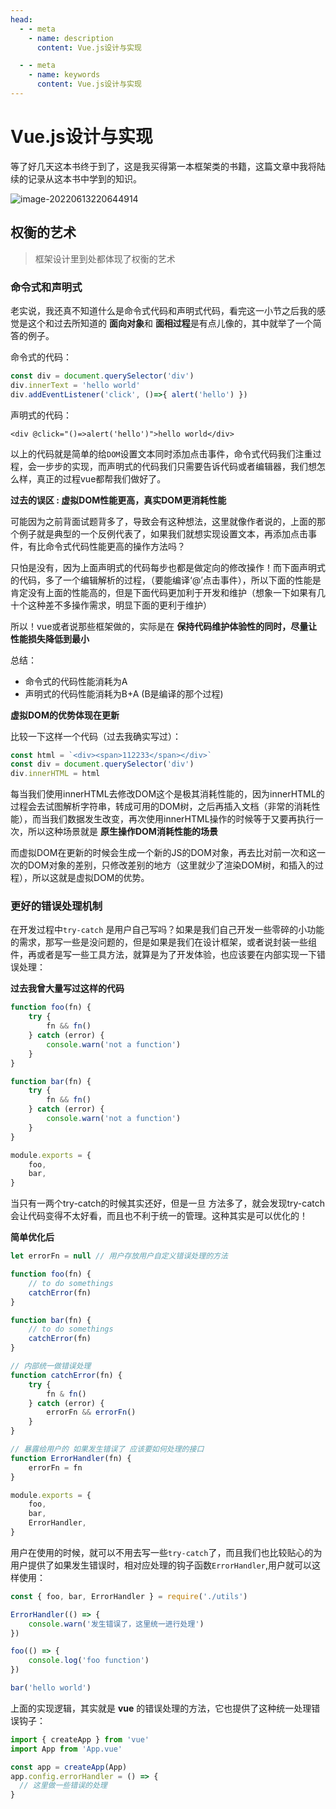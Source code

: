 ```yaml
---
head:
  - - meta
    - name: description
      content: Vue.js设计与实现

  - - meta
    - name: keywords
      content: Vue.js设计与实现
---
```


# Vue.js设计与实现

等了好几天这本书终于到了，这是我买得第一本框架类的书籍，这篇文章中我将陆续的记录从这本书中学到的知识。

![image-20220613220644914](https://vitepress-source.oss-cn-beijing.aliyuncs.com/typoraimage-20220613220644914.png)

## 权衡的艺术

> 框架设计里到处都体现了权衡的艺术

### 命令式和声明式

老实说，我还真不知道什么是命令式代码和声明式代码，看完这一小节之后我的感觉是这个和过去所知道的 **面向对象**和 **面相过程**是有点儿像的，其中就举了一个简答的例子。

命令式的代码：

```js
const div = document.querySelector('div')
div.innerText = 'hello world'
div.addEventListener('click', ()=>{ alert('hello') })
```

 声明式的代码：

```vue
<div @click="()=>alert('hello')">hello world</div>
```

以上的代码就是简单的给`DOM`设置文本同时添加点击事件，命令式代码我们注重过程，会一步步的实现，而声明式的代码我们只需要告诉代码或者编辑器，我们想怎么样，真正的过程vue都帮我们做好了。

**过去的误区 : 虚拟DOM性能更高，真实DOM更消耗性能**

可能因为之前背面试题背多了，导致会有这种想法，这里就像作者说的，上面的那个例子就是典型的一个反例代表了，如果我们就想实现设置文本，再添加点击事件，有比命令式代码性能更高的操作方法吗？

只怕是没有，因为上面声明式的代码每步也都是做定向的修改操作！而下面声明式的代码，多了一个编辑解析的过程，（要能编译‘@’点击事件），所以下面的性能是肯定没有上面的性能高的，但是下面代码更加利于开发和维护（想象一下如果有几十个这种差不多操作需求，明显下面的更利于维护）

所以！vue或者说那些框架做的，实际是在 **保持代码维护体验性的同时，尽量让性能损失降低到最小**

总结：

- 命令式的代码性能消耗为A
- 声明式的代码性能消耗为B+A (B是编译的那个过程)

**虚拟DOM的优势体现在更新**

比较一下这样一个代码（过去我确实写过）：

```js
const html = `<div><span>112233</span></div>`
const div = document.querySelector('div')
div.innerHTML = html
```

每当我们使用innerHTML去修改DOM这个是极其消耗性能的，因为innerHTML的过程会去试图解析字符串，转成可用的DOM树，之后再插入文档（非常的消耗性能），而当我们数据发生改变，再次使用innerHTML操作的时候等于又要再执行一次，所以这种场景就是 **原生操作DOM消耗性能的场景**

而虚拟DOM在更新的时候会生成一个新的JS的DOM对象，再去比对前一次和这一次的DOM对象的差别，只修改差别的地方（这里就少了渲染DOM树，和插入的过程），所以这就是虚拟DOM的优势。

### 更好的错误处理机制

在开发过程中`try-catch` 是用户自己写吗？如果是我们自己开发一些零碎的小功能的需求，那写一些是没问题的，但是如果是我们在设计框架，或者说封装一些组件，再或者是写一些工具方法，就算是为了开发体验，也应该要在内部实现一下错误处理：

**过去我曾大量写过这样的代码**

```js
function foo(fn) {
	try {
		fn && fn()
	} catch (error) {
		console.warn('not a function')
	}
}

function bar(fn) {
	try {
		fn && fn()
	} catch (error) {
		console.warn('not a function')
	}
}

module.exports = {
	foo,
	bar,
}
```

当只有一两个try-catch的时候其实还好，但是一旦 方法多了，就会发现try-catch会让代码变得不太好看，而且也不利于统一的管理。这种其实是可以优化的！

**简单优化后**

```js
let errorFn = null // 用户存放用户自定义错误处理的方法

function foo(fn) {
	// to do somethings
	catchError(fn)
}

function bar(fn) {
	// to do somethings
	catchError(fn)
}

// 内部统一做错误处理
function catchError(fn) {
	try {
		fn & fn()
	} catch (error) {
		errorFn && errorFn()
	}
}

// 暴露给用户的 如果发生错误了 应该要如何处理的接口
function ErrorHandler(fn) {
	errorFn = fn
}

module.exports = {
	foo,
	bar,
	ErrorHandler,
}
```

用户在使用的时候，就可以不用去写一些`try-catch`了，而且我们也比较贴心的为用户提供了如果发生错误时，相对应处理的钩子函数`ErrorHandler`,用户就可以这样使用：

```js
const { foo, bar, ErrorHandler } = require('./utils')

ErrorHandler(() => {
	console.warn('发生错误了，这里统一进行处理')
})

foo(() => {
	console.log('foo function')
})

bar('hello world')
```

上面的实现逻辑，其实就是 **vue** 的错误处理的方法，它也提供了这种统一处理错误钩子：

```js
import { createApp } from 'vue'
import App from 'App.vue'

const app = createApp(App)
app.config.errorHandler = () => {
  // 这里做一些错误的处理
}
```



